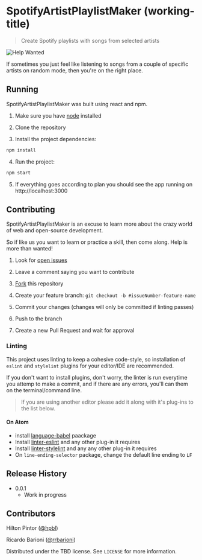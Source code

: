 # SpotifyArtistPlaylistMaker (working-title)
> Create Spotify playlists with songs from selected artists

![Help Wanted][help-shield]

If sometimes you just feel like listening to songs from a couple of specific artists on random mode, then you're on the right place.

<!-- ![](header.png) -->

## Running

SpotifyArtistPlaylistMaker was built using react and npm.

1. Make sure you have [node](https://nodejs.org/en/) installed

2. Clone the repository

3. Install the project dependencies:
```sh
npm install
```

4. Run the project:
```sh
npm start
```

5. If everything goes according to plan you should see the app running on http://localhost:3000


## Contributing

SpotifyArtistPlaylistMaker is an excuse to learn more about the crazy world of web and open-source development.

So if like us you want to learn or practice a skill, then come along. Help is more than wanted!

1. Look for [open issues](https://github.com/hpbl/SpotifyArtistPlaylistMaker/issues)

2. Leave a comment saying you want to contribute

3. [Fork](https://github.com/hpbl/SpotifyArtistPlaylistMaker/fork) this repository

4. Create your feature branch:
`git checkout -b #issueNumber-feature-name`

5. Commit your changes (changes will only be committed if linting passes)

6. Push to the branch

7. Create a new Pull Request and wait for approval


### Linting

This project uses linting to keep a cohesive code-style, so installation of `eslint` and `stylelint` plugins for your editor/IDE are recommended.

If you don't want to install plugins, don't worry, the linter is run everytime you attemp to make a commit, and if there are any errors, you'll can them on the terminal/command line.

>If you are using another editor please add it along with it's plug-ins to the list below.

#### On Atom
 - install [language-babel](https://atom.io/packages/language-babel) paackage
 - Install [linter-eslint](https://atom.io/packages/linter-eslint) and any other plug-in it requires
 - Install [linter-stylelint](https://atom.io/packages/linter-stylelint) and any any other plug-in it requires
 - On `line-ending-selector` package, change the default line ending to `LF`


## Release History

* 0.0.1
    * Work in progress


## Contributors

Hilton Pintor ([@hpbl](github.com/hpbl))

Ricardo Barioni ([@rrbarioni](github.com/rrbarioni))

Distributed under the TBD license. See ``LICENSE`` for more information.


<!-- Markdown link & img dfn's -->
[help-shield]: https://img.shields.io/badge/help-wanted-brightgreen.svg
